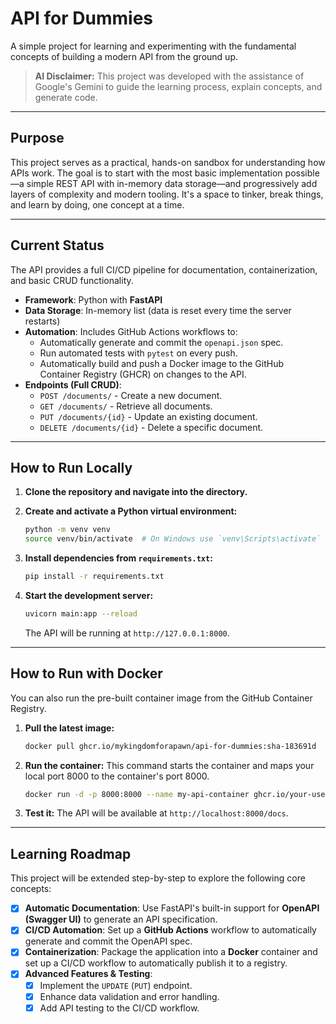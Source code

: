 # API for Dummies

A simple project for learning and experimenting with the fundamental concepts of building a modern API from the ground up.

> **AI Disclaimer:** This project was developed with the assistance of Google's Gemini to guide the learning process, explain concepts, and generate code.

---

## Purpose

This project serves as a practical, hands-on sandbox for understanding how APIs work. The goal is to start with the most basic implementation possible—a simple REST API with in-memory data storage—and progressively add layers of complexity and modern tooling. It's a space to tinker, break things, and learn by doing, one concept at a time.

---

## Current Status

The API provides a full CI/CD pipeline for documentation, containerization, and basic CRUD functionality.

* **Framework**: Python with **FastAPI**
* **Data Storage**: In-memory list (data is reset every time the server restarts)
* **Automation**: Includes GitHub Actions workflows to:
    * Automatically generate and commit the `openapi.json` spec.
    * Run automated tests with `pytest` on every push.
    * Automatically build and push a Docker image to the GitHub Container Registry (GHCR) on changes to the API.
* **Endpoints (Full CRUD)**:
    * `POST /documents/` - Create a new document.
    * `GET /documents/` - Retrieve all documents.
    * `PUT /documents/{id}` - Update an existing document.
    * `DELETE /documents/{id}` - Delete a specific document.

---

## How to Run Locally

1.  **Clone the repository and navigate into the directory.**

2.  **Create and activate a Python virtual environment:**
    ```bash
    python -m venv venv
    source venv/bin/activate  # On Windows use `venv\Scripts\activate`
    ```

3.  **Install dependencies from `requirements.txt`:**
    ```bash
    pip install -r requirements.txt
    ```

4.  **Start the development server:**
    ```bash
    uvicorn main:app --reload
    ```
    The API will be running at `http://127.0.0.1:8000`.

---

## How to Run with Docker

You can also run the pre-built container image from the GitHub Container Registry.

1.  **Pull the latest image:**
    ```bash
    docker pull ghcr.io/mykingdomforapawn/api-for-dummies:sha-183691d
    ```

2.  **Run the container:**
    This command starts the container and maps your local port 8000 to the container's port 8000.
    ```bash
    docker run -d -p 8000:8000 --name my-api-container ghcr.io/your-username/your-repo:latest
    ```
3.  **Test it:**
    The API will be available at `http://localhost:8000/docs`.

---

## Learning Roadmap

This project will be extended step-by-step to explore the following core concepts:

* [x] **Automatic Documentation**: Use FastAPI's built-in support for **OpenAPI (Swagger UI)** to generate an API specification.
* [x] **CI/CD Automation**: Set up a **GitHub Actions** workflow to automatically generate and commit the OpenAPI spec.
* [x] **Containerization**: Package the application into a **Docker** container and set up a CI/CD workflow to automatically publish it to a registry.
* [x] **Advanced Features & Testing**:
    * [x] Implement the `UPDATE` (`PUT`) endpoint.
    * [x] Enhance data validation and error handling.
    * [x] Add API testing to the CI/CD workflow.
